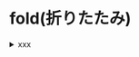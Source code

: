 <!--
 FileName:      tips
 Author:        8ucchiman
 CreatedDate:   2023-06-06 12:20:14
 LastModified:  2023-01-25 10:56:12 +0900
 Reference:     8ucchiman.jp
 Description:   ---
-->


# fold(折りたたみ)

<details>
<summary>xxx</summary>

aaaaaaaaa
bbb
ccccccccccccccccccccccccc

</details>
